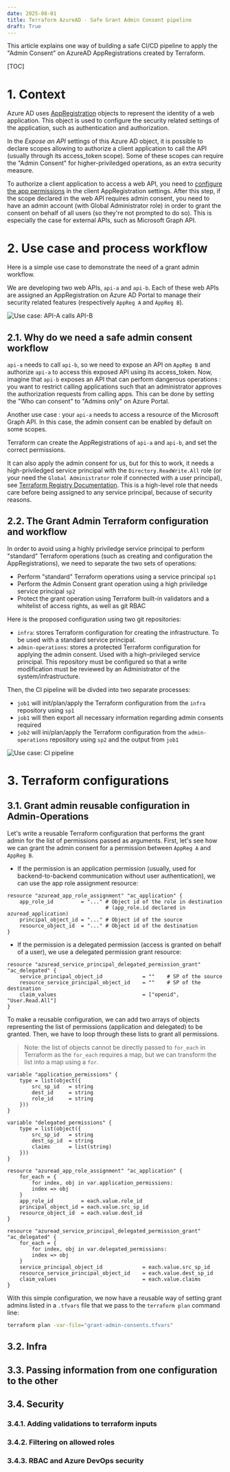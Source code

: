 ```yaml
---
date: 2025-08-01
title: Terraform AzureAD - Safe Grant Admin Consent pipeline
draft: True
---
```


This article explains one way of building a safe CI/CD pipeline to apply the "Admin Consent" on AzureAD AppRegistrations created by Terraform.

[TOC]

# 1. Context

Azure AD uses [AppRegistration](https://learn.microsoft.com/en-us/entra/identity-platform/quickstart-register-app) objects to represent the identity of a web application. This object is used to configure the security related settings of the application, such as authentication and authorization.

In the _Expose an API_ settings of this Azure AD object, it is possible to declare scopes allowing to authorize a client application to call the API (usually through its access_token scope). Some of these scopes can require the "Admin Consent" for higher-priviledged operations, as an extra security measure.

To authorize a client application to access a web API, you need to [configure the app permissions](https://learn.microsoft.com/en-us/entra/identity-platform/quickstart-configure-app-access-web-apis) in the client AppRegistration settings. After this step, if the scope declared in the web API requires admin consent, you need to have an admin account (with Global Administrator role) in order to grant the consent on behalf of all users (so they're not prompted to do so). This is especially the case for external APIs, such as Microsoft Graph API.

# 2. Use case and process workflow

Here is a simple use case to demonstrate the need of a grant admin workflow.

We are developing two web APIs, `api-a` and `api-b`. Each of these web APIs are assigned an AppRegistration on Azure AD Portal to manage their security related features (respectively `AppReg A` and `AppReg B`). 

<div class="w3-center">
<img src="images/terraform_azure-ad-grant-admin-consent_01.png" alt="Use case: API-A calls API-B" />
</div>

## 2.1. Why do we need a safe admin consent workflow

`api-a` needs to call `api-b`, so we need to expose an API on `AppReg B` and authorize `api-a` to access this exposed API using its access_token. Now, imagine that `api-b` exposes an API that can perform dangerous operations : you want to restrict calling applications such that an administrator approves the authorization requests from calling apps. This can be done by setting the "Who can consent" to "Admins only" on Azure Portal.

Another use case : your `api-a` needs to access a resource of the Microsoft Graph API. In this case, the admin consent can be enabled by default on some scopes.

Terraform can create the AppRegistrations of `api-a` and `api-b`, and set the correct permissions.

It can also apply the admin consent for us, but for this to work, it needs a high-priviledged service principal with the `Directory.ReadWrite.All` role (or your need the `Global Administrator` role if connected with a user principal), see [Terraform Registry Documentation](https://registry.terraform.io/providers/hashicorp/azuread/latest/docs/resources/service_principal_delegated_permission_grant). This is a high-level role that needs care before being assigned to any service principal, because of security reasons.

## 2.2. The Grant Admin Terraform configuration and workflow

In order to avoid using a highly priviledge service principal to perform "standard" Terraform operations (such as creating and configuration the AppRegistrations), we need to separate the two sets of operations:

- Perform "standard" Terraform operations using a service principal `sp1`
- Perform the Admin Consent grant operation using a high priviledge service principal `sp2` 
- Protect the grant operation using Terraform built-in validators and a whitelist of access rights, as well as git RBAC

Here is the proposed configuration using two git repositories:

- `infra`: stores Terraform configuration for creating the infrastructure. To be used with a standard service principal.
- `admin-operations`: stores a protected Terraform configuration for applying the admin consent. Used with a high-privileged service principal. This repository must be configured so that a write modification must be reviewed by an Administrator of the system/infrastructure.

Then, the CI pipeline will be divded into two separate processes:

- `job1` will init/plan/apply the Terraform configuration from the `infra` repository using `sp1`
- `job1` will then export all necessary information regarding admin consents required
- `job2` will ini/plan/apply the Terraform configuration from the `admin-operations` repository using `sp2` and the output from `job1`

<div class="w3-center">
<img src="images/terraform_azure-ad-grant-admin-consent_02.png" alt="Use case: CI pipeline" />
</div>

# 3. Terraform configurations

## 3.1. Grant admin reusable configuration in Admin-Operations

Let's write a reusable Terraform configuration that performs the grant admin for the list of permissions passed as arguments. First, let's see how we can grant the admin consent for a permission between `AppReg A` and `AppReg B`. 

- If the permission is an application permission (usually, used for backend-to-backend communication without user authentication), we can use the app role assignment resource:

```hcl
resource "azuread_app_role_assignment" "ac_application" {
    app_role_id         = "..." # Object id of the role in destination
                                # (app_role.id declared in azuread_application)
    principal_object_id = "..." # Object id of the source
    resource_object_id  = "..." # Object id of the destination
}
```

- If the permission is a delegated permission (access is granted on behalf of a user), we use a delegated permission grant resource:

```hcl
resource "azuread_service_principal_delegated_permission_grant" "ac_delegated" {
    service_principal_object_id             = ""    # SP of the source
    resource_service_principal_object_id    = ""    # SP of the destination
    claim_values                            = ["openid", "User.Read.All"]
}
```

To make a reusable configuration, we can add two arrays of objects representing the list of permissions (application and delegated) to be granted. Then, we have to loop through these lists to grant all permissions. 

> Note: the list of objects cannot be directly passed to `for_each` in Terraform as the `for_each` requires a map, but we can transform the list into a map using a `for`.

```hcl
variable "application_permissions" {
    type = list(object({
        src_sp_id   = string
        dest_id     = string
        role_id     = string
    }))
}

variable "delegated_permissions" {
    type = list(object({
        src_sp_id   = string
        dest_sp_id  = string
        claims      = list(string)
    }))
}

resource "azuread_app_role_assignment" "ac_application" {
    for_each = {
        for index, obj in var.application_permissions:
        index => obj
    }
    app_role_id         = each.value.role_id
    principal_object_id = each.value.src_sp_id
    resource_object_id  = each.value.dest_id
}

resource "azuread_service_principal_delegated_permission_grant" "ac_delegated" {
    for_each = {
        for index, obj in var.delegated_permissions:
        index => obj
    }
    service_principal_object_id             = each.value.src_sp_id
    resource_service_principal_object_id    = each.value.dest_sp_id
    claim_values                            = each.value.claims
}
```

With this simple configuration, we now have a reusable way of setting grant admins listed in a `.tfvars` file that we pass to the `terraform plan` command line:

```bash
terraform plan -var-file="grant-admin-consents.tfvars"
```

## 3.2. Infra

## 3.3. Passing information from one configuration to the other

## 3.4. Security

### 3.4.1. Adding validations to terraform inputs

### 3.4.2. Filtering on allowed roles

### 3.4.3. RBAC and Azure DevOps security




